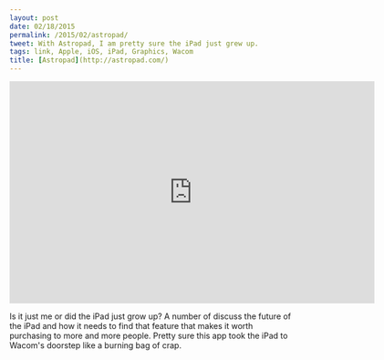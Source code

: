 ```yaml
---
layout: post
date: 02/18/2015
permalink: /2015/02/astropad/
tweet: With Astropad, I am pretty sure the iPad just grew up.
tags: link, Apple, iOS, iPad, Graphics, Wacom
title: [Astropad](http://astropad.com/)
---
```


<iframe id="video" width="640" height="390" src="https://www.youtube.com/embed/ouwCHT3rGRY" frameborder="0" allowfullscreen></iframe>

Is it just me or did the iPad just grow up? A number of discuss the future of the iPad and how it needs to find that feature that makes it worth purchasing to more and more people. Pretty sure this app took the iPad to Wacom's doorstep like a burning bag of crap.